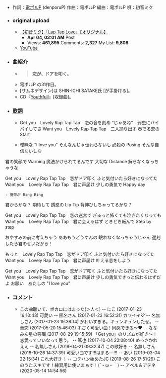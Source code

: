 - 作詞：[電ポルP](https://w.atwiki.jp/hmiku/pages/5586.html) (denporuP)
作曲：電ポルP
編曲：電ポルP
唄：初音ミク
- ### original upload 
    - [【初音ミク】「Lap Tap Love」【オリジナル】](https://www.nicovideo.jp/watch/sm23253673)
        - **Apr 04, 03:01 AM** Post
        - Views: **461,895** Comments: **2,327** My List: **9,808**
    - [YouTube](https://www.youtube.com/watch?v=yhBQfbvHmdw)
- ### 曲紹介
    - > **恋が、ドアを叩く。**
    - 電ポルP の31作目。
    - [サムネデザイン]は SHIN-ICHI SATAKE氏 [が手掛ける]。
    - CD『[Youthfull](https://w.atwiki.jp/hmiku/pages/29068.html)』[収録曲]。
- ### [歌詞](https://w.atwiki.jp/hmiku/pages/28903.html)
    - Get you　Lovely Rap Tap Tap　恋の音を刻め
“じゃあね”　弱虫にバイバイしてさ
Want you　Lovely Rap Tap Tap　二人踊り出す
奏でる恋の Start


    - 曖昧な "I love you"
そんなんじゃ伝わらないし
必殺の Posing
そんな自信ないしな

君の笑顔で Warning
魔法かけられてるんです
大切な Distance
解らなくなっちゃうな

Get you　Lovely Rap Tap Tap　恋がドア叩く
ふと気付いたら好きになってた
Want you　Lovely Rap Tap Tap　君に声届け
少しの勇気で Happy day


    - 携帯が Ring Ring
君からかな？ 期待して
誘惑の Lip Tip
背伸びしちゃってるかな？

Get you　Lovely Rap Tap Tap　恋の迷宮で
ぎゅっと怖くても泣きたくなっても
Want you　Lovely Rap Tap Tap　君に会えるはず
ときどき転んで Step by step

おやすみの前に考えちゃう
ああもうどうすんの
眠れなくなっちゃうじゃん
遅刻したら君のせいだから！

もっと　Lovely Rap Tap Tap　恋がドア叩く
ふと気付いたら好きになってた
Want you　Lovely Rap Tap Tap　君に声届け
叶える恋をしよう

Get you　Lovely Rap Tap Tap　恋がドア叩く
ふと気付いたら好きになってた
Want you　Lovely Rap Tap Tap　君に声届け
少しの勇気できっと伝わるはずだよ
お願い　あたしの "I love you"
- ### コメント
    - この曲聴いて、ボカロにはまった(＞人＜) -- にこ (2017-01-23 16:10:43)
可愛い -- 匿名さん (2017-01-23 16:52:31)
カワイイ♡ -- 名無しさん (2017-01-23 19:38:14)
かわいすぎる。キュンキュンしたぜ。 -- 華恋 (2017-05-20 15:46:03)
すごく可愛い曲！同感できる～❤ -- ななみん星の悪魔 (2017-08-29 19:15:59)
「Get you」のリズムが好き〜！ 恋愛っていいなって思う。 -- 篤也 (2017-10-04 22:08:40)
めっさかわええ -- 名無しさん (2018-04-21 09:32:47)
この歌好き -- 名無しさん (2018-10-26 14:37:39)
可愛い曲です!!!はまる―!!! -- あい (2019-03-04 22:15:34)
これ大好き！ -- コテハン始めたJC (2019-08-26 17:51:29)
このうたスキです！練習用に使いまぁす！(´・ω・｀) -- アベル＆アテネ (2020-05-14 14:54:56)
